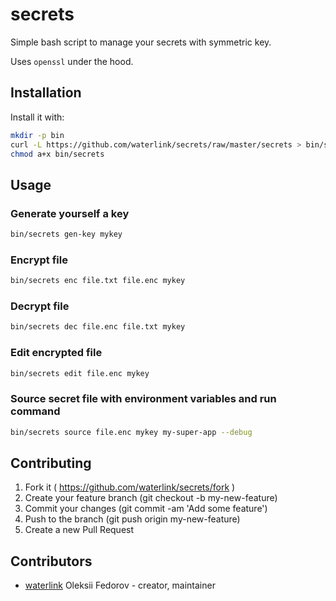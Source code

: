 # secrets

Simple bash script to manage your secrets with symmetric key.

Uses `openssl` under the hood.

## Installation

Install it with:

```bash
mkdir -p bin
curl -L https://github.com/waterlink/secrets/raw/master/secrets > bin/secrets
chmod a+x bin/secrets
```

## Usage

### Generate yourself a key

```bash
bin/secrets gen-key mykey
```

### Encrypt file

```bash
bin/secrets enc file.txt file.enc mykey
```

### Decrypt file

```bash
bin/secrets dec file.enc file.txt mykey
```

### Edit encrypted file

```bash
bin/secrets edit file.enc mykey
```

### Source secret file with environment variables and run command

```bash
bin/secrets source file.enc mykey my-super-app --debug
```

## Contributing

1. Fork it ( https://github.com/waterlink/secrets/fork )
1. Create your feature branch (git checkout -b my-new-feature)
1. Commit your changes (git commit -am 'Add some feature')
1. Push to the branch (git push origin my-new-feature)
1. Create a new Pull Request

## Contributors

* [waterlink](https://github.com/waterlink) Oleksii Fedorov - creator, maintainer
